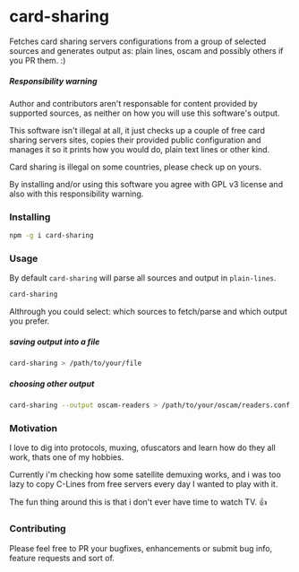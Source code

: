 # card-sharing

Fetches card sharing servers configurations from a group of selected sources and
generates output as: plain lines, oscam and possibly others if you PR them. :)


##### Responsibility warning

Author and contributors aren't responsable for content provided by supported
sources, as neither on how you will use this software's output.

This software isn't illegal at all, it just checks up a couple of free card
sharing servers sites, copies their provided public configuration and manages it
so it prints how you would do, plain text lines or other kind.

Card sharing is illegal on some countries, please check up on yours.

By installing and/or using this software you agree with GPL v3 license and also
with this responsibility warning.


### Installing

```bash
npm -g i card-sharing
```


### Usage

By default `card-sharing` will parse all sources and output in `plain-lines`.

```bash
card-sharing
```

Althrough you could select: which sources to fetch/parse and which output you
prefer.

##### saving output into a file

```bash
card-sharing > /path/to/your/file
```

##### choosing other output

```bash
card-sharing --output oscam-readers > /path/to/your/oscam/readers.conf
```


### Motivation

I love to dig into protocols, muxing, ofuscators and learn how do they all work,
thats one of my hobbies.

Currently i'm checking how some satellite demuxing works, and i was too lazy to
copy C-Lines from free servers every day I wanted to play with it.

The fun thing around this is that i don't ever have time to watch TV. :+1:


### Contributing

Please feel free to PR your bugfixes, enhancements or submit bug info, feature
requests and sort of.
